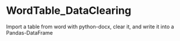 # WordTable_DataClearing
Import a table from word with python-docx, clear it, and write it into a Pandas-DataFrame
